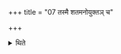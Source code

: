 +++
title = "07 तस्मै शतमनोयुक्तञ् च"

+++

<details><summary>थिते</summary>

7. To him (the sacrificer) gives one hundred (cows) and a yoked cart.  
</details>
